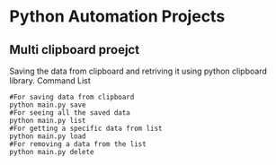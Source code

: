 # Python Automation Projects 

## Multi clipboard proejct 
Saving the data from clipboard and retriving it using python clipboard library.
Command List
```
#For saving data from clipboard
python main.py save 
#For seeing all the saved data
python main.py list
#For getting a specific data from list
python main.py load
#For removing a data from the list 
python main.py delete
```
